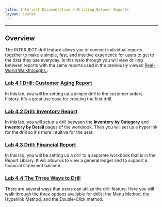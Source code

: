```yaml
---
title: Interject Documentation > Drilling Between Reports
layout: custom
---
```

* * *

##  **Overview**


The INTERJECT drill feature allows you to connect individual reports together to make a simple, fast, and intuitive experience for users to get to the data they use everyday. In this walk-through you will view drilling between reports with the same reports used in the previously viewed [ Real-World Walkthroughs ](/wAbout/Real-World-Walkthroughs_128091006.html) . 

###  [ Lab 4.1 Drill: Customer Aging Report ](wGetStarted\L-Drill-CustomerAging_128421015.html)

In this lab, you will be setting up a simple drill to the customer orders history. It's a great use case for creating the first drill. 

###  [ Lab 4.2 Drill: Inventory Report ](wGetStarted\L-Drill-InventoryReport_128409138.html)

In this lab, you will setup a drill between the **Inventory by Category** and **Inventory by Detail** pages of the workbook. Then you will set up a hyperlink for the drill so it's more intuitive for the user. 

###  [ Lab 4.3 Drill: Financial Report ](wGetStarted\L-Drill-FinancialReport_128409219.html)

In this lab, you will be setting up a drill to a separate workbook that is in the Report Library. It will allow us to view a general ledger and to support a financial statement balance. 

###  [ Lab 4.4 The Three Ways to Drill ](/wGetStarted/L4.4-The-Three-Ways-to-Drill_128510906.html)

There are several ways that users can utilize the drill feature. Here you will walk through the three options available for drills; the Menu Method, the Hyperlink Method, and the Double-Click method. 

  
  


  


  


  

